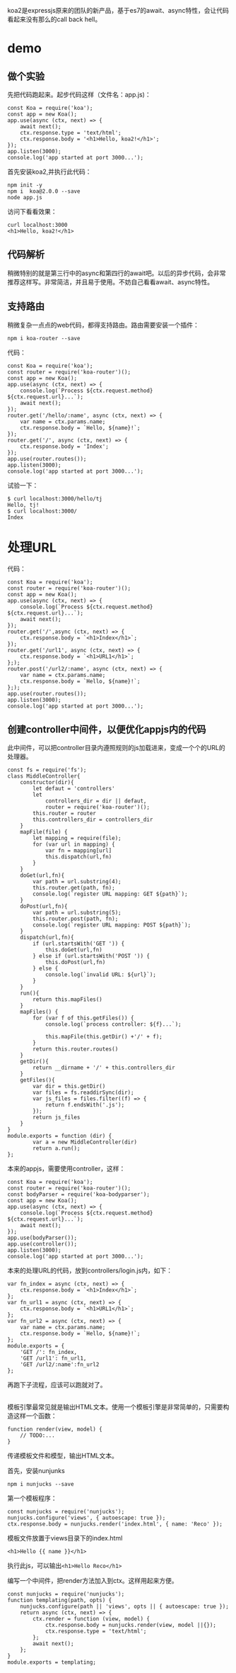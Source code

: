 koa2是expressjs原来的团队的新产品，基于es7的await、async特性，会让代码看起来没有那么的call back hell。

# demo
## 做个实验

先把代码跑起来。起步代码这样（文件名：app.js)：

	const Koa = require('koa');
	const app = new Koa();
	app.use(async (ctx, next) => {
	    await next();
	    ctx.response.type = 'text/html';
	    ctx.response.body = '<h1>Hello, koa2!</h1>';
	});
	app.listen(3000);
	console.log('app started at port 3000...');

首先安装koa2,并执行此代码：
	
	npm init -y 
	npm i  koa@2.0.0 --save
	node app.js

访问下看看效果：

	curl localhost:3000
	<h1>Hello, koa2!</h1>

## 代码解析

稍微特别的就是第三行中的async和第四行的await吧。以后的异步代码，会非常推荐这样写。非常简洁，并且易于使用。不妨自己看看await、async特性。


## 支持路由

稍微复杂一点点的web代码，都得支持路由。路由需要安装一个插件：

	npm i koa-router --save
代码：

	const Koa = require('koa');
	const router = require('koa-router')();
	const app = new Koa();
	app.use(async (ctx, next) => {
	    console.log(`Process ${ctx.request.method} ${ctx.request.url}...`);
	    await next();
	});
	router.get('/hello/:name', async (ctx, next) => {
	    var name = ctx.params.name;
	    ctx.response.body = `Hello, ${name}!`;
	});
	router.get('/', async (ctx, next) => {
	    ctx.response.body = 'Index';
	});
	app.use(router.routes());
	app.listen(3000);
	console.log('app started at port 3000...');

试验一下：

	$ curl localhost:3000/hello/tj
	Hello, tj!
	$ curl localhost:3000/
	Index

# 处理URL

代码：

	const Koa = require('koa');
	const router = require('koa-router')();
	const app = new Koa();
	app.use(async (ctx, next) => {
	    console.log(`Process ${ctx.request.method} ${ctx.request.url}...`);
	    await next();
	});
	router.get('/',async (ctx, next) => {
	    ctx.response.body = `<h1>Index</h1>`;
	});
	router.get('/url1', async (ctx, next) => {
	    ctx.response.body = `<h1>URL1</h1>`;
	};);
	router.post('/url2/:name', async (ctx, next) => {
	    var name = ctx.params.name;
	    ctx.response.body = `Hello, ${name}!`;
	};);
	app.use(router.routes());
	app.listen(3000);
	console.log('app started at port 3000...');

## 创建controller中间件，以便优化appjs内的代码
	
此中间件，可以把controller目录内遵照规则的js加载进来，变成一个个的URL的处理器。

	const fs = require('fs');
	class MiddleController{
	    constructor(dir){
	        let defaut = 'controllers'
	        let
	            controllers_dir = dir || defaut,
	            router = require('koa-router')();
	        this.router = router
	        this.controllers_dir = controllers_dir
	    }
	    mapFile(file) {
	        let mapping = require(file);
	        for (var url in mapping) {
	            var fn = mapping[url]
	            this.dispatch(url,fn)
	        }
	    }
	    doGet(url,fn){
	        var path = url.substring(4);
	        this.router.get(path, fn);
	        console.log(`register URL mapping: GET ${path}`);
	    }
	    doPost(url,fn){
	        var path = url.substring(5);
	        this.router.post(path, fn);
	        console.log(`register URL mapping: POST ${path}`);   
	    }
	    dispatch(url,fn){
	        if (url.startsWith('GET ')) {
	            this.doGet(url,fn)
	        } else if (url.startsWith('POST ')) {
	            this.doPost(url,fn)
	        } else {
	            console.log(`invalid URL: ${url}`);
	        }
	    }
	    run(){
	        return this.mapFiles()
	    }
	    mapFiles() {
	        for (var f of this.getFiles()) {
	            console.log(`process controller: ${f}...`);
	            
	            this.mapFile(this.getDir() +'/' + f);
	        }
	        return this.router.routes()
	    }
	    getDir(){
	        return __dirname + '/' + this.controllers_dir
	    }
	    getFiles(){
	        var dir = this.getDir()
	        var files = fs.readdirSync(dir);
	        var js_files = files.filter((f) => {
	            return f.endsWith('.js');
	        });
	        return js_files
	    }
	}
	module.exports = function (dir) {
	        var a = new MiddleController(dir)
		    return a.run();
	};

本来的appjs，需要使用controller，这样：

	const Koa = require('koa');
	const router = require('koa-router')();
	const bodyParser = require('koa-bodyparser');
	const app = new Koa();
	app.use(async (ctx, next) => {
	    console.log(`Process ${ctx.request.method} ${ctx.request.url}...`);
	    await next();
	});
	app.use(bodyParser());
	app.use(controller());
	app.listen(3000);
	console.log('app started at port 3000...');

本来的处理URL的代码，放到controllers/login.js内，如下：

	var fn_index = async (ctx, next) => {
	    ctx.response.body = `<h1>Index</h1>`;
	};
	var fn_url1 = async (ctx, next) => {
	    ctx.response.body = `<h1>URL1</h1>`;
	};
	var fn_url2 = async (ctx, next) => {
	    var name = ctx.params.name;
	    ctx.response.body = `Hello, ${name}!`;
	};
	module.exports = {
	    'GET /': fn_index,
	    'GET /url1': fn_url1,
	    'GET /url2/:name':fn_url2
	};

再跑下子流程，应该可以跑就对了。

## 

模板引擎最常见就是输出HTML文本。使用一个模板引擎是非常简单的，只需要构造这样一个函数：

	function render(view, model) {
	    // TODO:...
	}

传递模板文件和模型，输出HTML文本。

首先，安装nunjunks
	
	npm i nunjucks --save

第一个模板程序：

	const nunjucks = require('nunjucks');
	nunjucks.configure('views', { autoescape: true });
	ctx.response.body = nunjucks.render('index.html', { name: 'Reco' });

模板文件放置于views目录下的index.html

	<h1>Hello {{ name }}</h1>

执行此js，可以输出`<h1>Hello Reco</h1>`

编写一个中间件，把render方法加入到ctx。这样用起来方便。

	const nunjucks = require('nunjucks');
	function templating(path, opts) {
		nunjucks.configure(path || 'views', opts || { autoescape: true });
	    return async (ctx, next) => {
	        ctx.render = function (view, model) {
	            ctx.response.body = nunjucks.render(view, model ||{});
	            ctx.response.type = 'text/html';
	        };
	        await next();
	    };
	}
	module.exports = templating;







